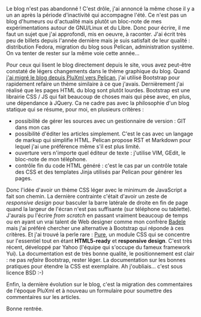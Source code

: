 <!-- title: La rentrée 2013 -->
<!-- category: Humeur -->
<!-- tag: planet -->

Le blog n'est pas abandonné ! C'est drôle, j'ai annoncé la même chose il y a
un an après la période d'inactivité qui accompagne l'été.<!-- more --> Ce n'est pas un blog
d'humeurs ou d'actualité mais plutôt un bloc-note de mes expérimentations autour
de GNU/Linux et du Libre. Donc pour écrire, il me faut un sujet que j'ai approfondi,
mis en oeuvre, à raconter. J'ai écrit très peu de billets depuis l'année dernière
mais je suis satisfait de leur qualité : distribution Fedora, migration du blog
sous Pelican, administration système. On va tenter de rester sur la même voie
cette année...

Pour ceux qui lisent le blog directement depuis le site, vous avez peut-être
constaté de légers changements dans le thème graphique du blog. Quand [j'ai
migré le blog depuis PluXml vers Pelican](migration-du-blog-sous-pelican.html),
j'ai utilisé Bootstrap pour rapidement refaire un thème similaire à ce que
j'avais. Dernièrement j'ai réalisé que les pages HTML du blog sont plutôt
lourdes. Bootstrap est une librairie CSS / JS qui fait beaucoup de choses mais
qui pèse avec, en plus, une dépendance à JQuery. Ca ne cadre pas avec la philosophie
d'un blog statique qui se résume, pour moi, en plusieurs critères :

*    possibilité de gérer les sources avec un gestionnaire de version : GIT
     dans mon cas
*    possibilité d'éditer les articles simplement. C'est le cas avec un
     langage de markup qui simplifie HTML. Pelican propose RST et Markdown
     pour lequel j'ai une préférence même s'il est plus limité.
*    ouverture vers n'importe quel éditeur de texte : j'utilise VIM, GEdit, le
     bloc-note de mon téléphone.
*    contrôle fin du code HTML généré : c'est le cas par un contrôle totale des
     CSS et des templates Jinja utilisés par Pelican pour générer les pages.


Donc l'idée d'avoir un thème CSS léger avec le minimum de JavaScript a fait son
chemin. La dernière contrainte c'était d'avoir un zeste de *responsive design*
pour basculer la barre latérale de droite en fin de page quand la largeur de l'écran
n'est pas suffisante (sur téléphone ou tablette). J'aurais pu l'écrire *from
scratch* en passant vraiment beaucoup de temps ou en ayant un vrai talent de Web
designer comme mon confrère [Badele](http://blog.jesuislibre.org) mais j'ai préféré
chercher une alternative à Bootstrap qui réponde à ces critères. Et j'ai trouvé la
perle rare : [Pure](http://purecss.io), un module CSS qui se concentre sur
l'essentiel tout en étant **HTML5-ready** et **responsive design**. C'est très
récent, développé par Yahoo (l'équipe qui s'occupe du fameux framework
Yui). La documentation est de très bonne qualité, le positionnement est clair :
ne pas *refaire* Bootstrap, rester léger. La documentation sur les bonnes
pratiques pour étendre la CSS est exemplaire. Ah j'oubliais... c'est sous licence
BSD :-)

Enfin, la dernière évolution sur le blog, c'est la migration des commentaires de l'époque PluXml
et à nouveau un formulaire pour soumettre des commentaires sur les articles.

Bonne rentrée.
